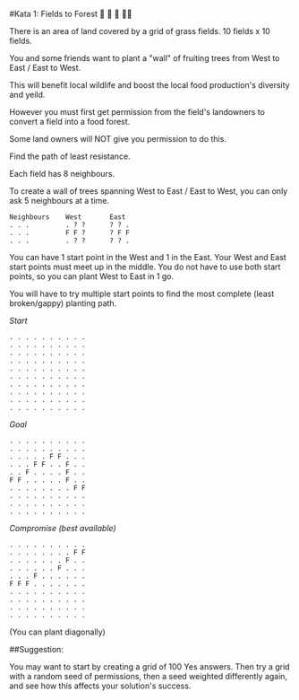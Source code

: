 #Kata 1: Fields to Forest :deciduous_tree: :deciduous_tree: :deciduous_tree: :deciduous_tree::deciduous_tree:

There is an area of land covered by a grid of grass fields. 10 fields x 10 fields.

You and some friends want to plant a "wall" of fruiting trees from West to East / East to West.

This will benefit local wildlife and boost the local food production's diversity and yeild.

However you must first get permission from the field's landowners to convert a field into a food forest.

Some land owners will NOT give you permission to do this.

Find the path of least resistance.

Each field has 8 neighbours.

To create a wall of trees spanning West to East / East to West, you can only ask 5 neighbours at a time.

```
Neighbours    West       East     
. . .         . ? ?      ? ? .
. . .         F F ?      ? F F
. . .         . ? ?      ? ? .
```

You can have 1 start point in the West and 1 in the East.
Your West and East start points must meet up in the middle.
You do not have to use both start points, so you can plant West to East in 1 go.

You will have to try multiple start points to find the most complete (least broken/gappy) planting path.

*Start*
```
. . . . . . . . . . 
. . . . . . . . . . 
. . . . . . . . . . 
. . . . . . . . . . 
. . . . . . . . . . 
. . . . . . . . . . 
. . . . . . . . . . 
. . . . . . . . . . 
. . . . . . . . . . 
. . . . . . . . . . 
```

*Goal*
```
. . . . . . . . . . 
. . . . . . . . . . 
. . . . . F F . . .
. . . F F . . F . .
. . F . . . . F . .
F F . . . . . F . .
. . . . . . . . F F
. . . . . . . . . . 
. . . . . . . . . . 
. . . . . . . . . . 

```

*Compromise (best available)*
```
. . . . . . . . . . 
. . . . . . . . F F 
. . . . . . . F . . 
. . . . . . F . . . 
. . . F . . . . . . 
F F F . . . . . . . 
. . . . . . . . . . 
. . . . . . . . . . 
. . . . . . . . . . 
. . . . . . . . . . 

```

(You can plant diagonally)

##Suggestion:

You may want to start by creating a grid of 100 Yes answers. 
Then try a grid with a random seed of permissions, then a seed weighted differently again, and see how this affects your solution's success.




